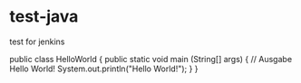 # test-java
test for jenkins

public class HelloWorld 
{
     public static void main (String[] args)
       {
             // Ausgabe Hello World!
             System.out.println("Hello World!");
       }
}
